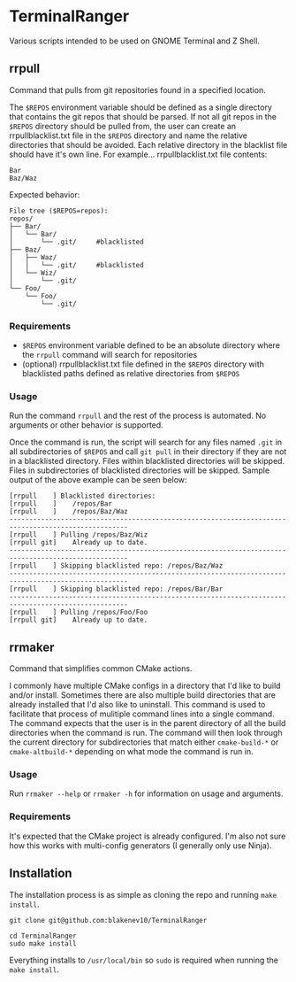 # TerminalRanger
Various scripts intended to be used on GNOME Terminal and Z Shell.


## rrpull
Command that pulls from git repositories found in a specified location.

The `$REPOS` environment variable should be defined as a single directory that contains the git repos that should be
parsed. If not all git repos in the `$REPOS` directory should be pulled from, the user can create an rrpullblacklist.txt
file in the `$REPOS` directory and name the relative directories that should be avoided. Each relative directory in the
blacklist file should have it's own line. For example...
rrpullblacklist.txt file contents:
```
Bar
Baz/Waz
```
Expected behavior:
```
File tree ($REPOS=repos):
repos/
├── Bar/
│   └── Bar/
│       └── .git/     #blacklisted
├── Baz/
│   ├── Waz/
│   │   └── .git/     #blacklisted
│   └── Wiz/
│       └── .git/
└── Foo/
    └── Foo/
        └── .git/
```


### Requirements
- `$REPOS` environment variable defined to be an absolute directory where the `rrpull` command will search for
  repositories
- (optional) rrpullblacklist.txt file defined in the `$REPOS` directory with blacklisted paths defined as relative
  directories from `$REPOS`


### Usage
Run the command `rrpull` and the rest of the process is automated. No arguments or other behavior is supported.

Once the command is run, the script will search for any files named `.git` in all subdirectories of `$REPOS` and call
`git pull` in their directory if they are not in a blacklisted directory. Files within blacklisted directories will be
skipped. Files in subdirectories of blacklisted directories will be skipped. Sample output of the above example can be
seen below:
```
[rrpull    ] Blacklisted directories:
[rrpull    ]    /repos/Bar
[rrpull    ]    /repos/Baz/Waz
----------------------------------------------------------------------------------------------------
[rrpull    ] Pulling /repos/Baz/Wiz
[rrpull git]    Already up to date.
----------------------------------------------------------------------------------------------------
[rrpull    ] Skipping blacklisted repo: /repos/Baz/Waz
----------------------------------------------------------------------------------------------------
[rrpull    ] Skipping blacklisted repo: /repos/Bar/Bar
----------------------------------------------------------------------------------------------------
[rrpull    ] Pulling /repos/Foo/Foo
[rrpull git]    Already up to date.
```


## rrmaker
Command that simplifies common CMake actions.

I commonly have multiple CMake configs in a directory that I'd like to build and/or install. Sometimes there are also
multiple build directories that are already installed that I'd also like to uninstall. This command is used to
facilitate that process of mulitiple command lines into a single command. The command expects that the user is in the
parent directory of all the build directories when the command is run. The command will then look through the current
directory for subdirectories that match either `cmake-build-*` or `cmake-altbuild-*` depending on what mode the command
is run in.

### Usage
Run `rrmaker --help` or `rrmaker -h` for information on usage and arguments.

### Requirements
It's expected that the CMake project is already configured. I'm also not sure how this works with multi-config generators (I generally only use Ninja).


## Installation
The installation process is as simple as cloning the repo and running `make install`.
```
git clone git@github.com:blakenev10/TerminalRanger
```
```
cd TerminalRanger
sudo make install
```
Everything installs to `/usr/local/bin` so `sudo` is required when running the `make install`.
